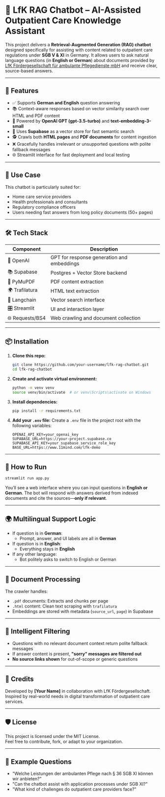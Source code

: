 # 🤖 LfK RAG Chatbot – AI-Assisted Outpatient Care Knowledge Assistant

This project delivers a **Retrieval-Augmented Generation (RAG) chatbot** designed specifically for assisting with content related to outpatient care regulations under **SGB V & XI** in Germany. It allows users to ask natural language questions (in **English or German**) about documents provided by [LfK Fördergesellschaft für ambulante Pflegedienste mbH](https://www.11mind.com/lfk-demo) and receive clear, source-based answers.

---

## 🚀 Features

- ✅ Supports **German and English** question answering  
- 📚 Context-aware responses based on vector similarity search over HTML and PDF content  
- 🧠 Powered by **OpenAI GPT (gpt-3.5-turbo)** and **text-embedding-3-small**  
- 🔎 Uses **Supabase** as a vector store for fast semantic search  
- 🕵️ Crawls both **HTML pages** and **PDF documents** for content ingestion  
- ❌ Gracefully handles irrelevant or unsupported questions with polite fallback messages  
- 🌐 Streamlit interface for fast deployment and local testing

---

## 🧠 Use Case

This chatbot is particularly suited for:

- Home care service providers
- Health professionals and consultants
- Regulatory compliance officers
- Users needing fast answers from long policy documents (50+ pages)

---

## 🛠️ Tech Stack

| Component | Description |
|----------|-------------|
| 🧠 OpenAI | GPT for response generation and embeddings |
| 📚 Supabase | Postgres + Vector Store backend |
| 📄 PyMuPDF | PDF content extraction |
| 🌍 Trafilatura | HTML text extraction |
| 🧵 Langchain | Vector search interface |
| 🎛️ Streamlit | UI and interaction layer |
| 🌐 Requests/BS4 | Web crawling and document collection |

---

## 📦 Installation

1. **Clone this repo:**
   ```bash
   git clone https://github.com/your-username/lfk-rag-chatbot.git
   cd lfk-rag-chatbot
   ```

2. **Create and activate virtual environment:**
   ```bash
   python -m venv venv
   source venv/bin/activate  # or venv\Scripts\activate on Windows
   ```

3. **Install dependencies:**
   ```bash
   pip install -r requirements.txt
   ```

4. **Add your `.env` file:**
   Create a `.env` file in the project root with the following variables:

   ```env
   OPENAI_API_KEY=your_openai_key
   SUPABASE_URL=https://your-project.supabase.co
   SUPABASE_API_KEY=your_supabase_service_role_key
   BASE_URL=https://www.11mind.com/lfk-demo
   ```

---

## 🧪 How to Run

```bash
streamlit run app.py
```

You’ll see a web interface where you can input questions in **English or German**. The bot will respond with answers derived from indexed documents and cite the sources—**only if relevant**.

---

## 🌍 Multilingual Support Logic

- If question is in **German**:
  - Prompt, answer, and UI labels are all in **German**
- If question is in **English**:
  - Everything stays in **English**
- If any other language:
  - Bot politely asks to switch to English or German

---

## 📎 Document Processing

The crawler handles:

- `.pdf` documents: Extracts and chunks per page
- `.html` content: Clean text scraping with `trafilatura`
- Embeddings are stored with metadata (`source_url`, `page`) in Supabase

---

## 🧼 Intelligent Filtering

- Questions with no relevant document context return polite fallback messages  
- If answer content is present, **"sorry" messages are filtered out**  
- **No source links shown** for out-of-scope or generic questions

---

## 🤝 Credits

Developed by **[Your Name]** in collaboration with LfK Fördergesellschaft.  
Inspired by real-world needs in digital transformation of outpatient care services.

---

## 🛡️ License

This project is licensed under the MIT License.  
Feel free to contribute, fork, or adapt to your organization.

---

## 🧩 Example Questions

- "Welche Leistungen der ambulanten Pflege nach § 36 SGB XI können wir anbieten?"
- "Can the chatbot assist with application processes under SGB XI?"
- "What kind of challenges do outpatient care providers face?"
